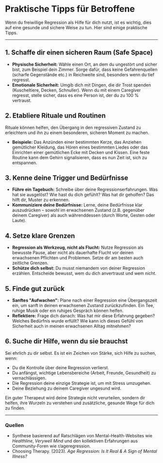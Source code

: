 # Praktische Tipps für Betroffene

Wenn du freiwillige Regression als Hilfe für dich nutzt, ist es wichtig, dies auf eine gesunde und sichere Weise zu tun. Hier sind einige praktische Tipps.

---

## 1. Schaffe dir einen sicheren Raum (Safe Space)

* **Physische Sicherheit:** Wähle einen Ort, an dem du ungestört und sicher bist, zum Beispiel dein Zimmer. Sorge dafür, dass keine Gefahrenquellen (scharfe Gegenstände etc.) in Reichweite sind, besonders wenn du tief regresst.
* **Emotionale Sicherheit:** Umgib dich mit Dingen, die dir Trost spenden (Kuscheltiere, Decken, Schnuller). Wenn du mit einem Caregiver regresst, stelle sicher, dass es eine Person ist, der du zu 100 % vertraust.

## 2. Etabliere Rituale und Routinen

Rituale können helfen, den Übergang in den regressiven Zustand zu erleichtern und ihn zu einem besonderen, sicheren Moment zu machen.
* **Beispiele:** Das Anzünden einer bestimmten Kerze, das Anziehen gemütlicher Kleidung, das Hören eines bestimmten Liedes oder das Einrichten einer gemütlichen Ecke mit Decken und Kissen. Eine feste Routine kann dem Gehirn signalisieren, dass es nun Zeit ist, sich zu entspannen.

## 3. Kenne deine Trigger und Bedürfnisse

* **Führe ein Tagebuch:** Schreibe über deine Regressionserfahrungen. Was hat sie ausgelöst? Wie hast du dich gefühlt? Was hat dir geholfen? Das hilft dir, Muster zu erkennen.
* **Kommuniziere deine Bedürfnisse:** Lerne, deine Bedürfnisse klar auszudrücken – sowohl im erwachsenen Zustand (z.B. gegenüber deinem Caregiver) als auch währenddessen (durch Worte, Gesten oder Laute).

## 4. Setze klare Grenzen

* **Regression als Werkzeug, nicht als Flucht:** Nutze Regression als bewusste Pause, aber nicht als dauerhafte Flucht vor deinen erwachsenen Pflichten und Problemen. Setze dir am besten auch zeitliche Grenzen.
* **Schütze dich selbst:** Du musst niemandem von deiner Regression erzählen. Entscheide bewusst, wem du dich anvertraust und wem nicht.

## 5. Finde gut zurück

* **Sanftes "Aufwachen":** Plane nach einer Regression eine Übergangszeit ein, um sanft in deinen erwachsenen Zustand zurückzufinden. Ein Tee, ruhige Musik oder ein ruhiges Gespräch können helfen.
* **Reflektiere:** Frage dich danach: Was hat mir diese Erfahrung gegeben? Welches Bedürfnis wurde erfüllt? Wie kann ich dieses Gefühl von Sicherheit auch in meinen erwachsenen Alltag mitnehmen?

## 6. Suche dir Hilfe, wenn du sie brauchst

Sei ehrlich zu dir selbst. Es ist ein Zeichen von Stärke, sich Hilfe zu suchen, wenn:
* Du die Kontrolle über deine Regression verlierst.
* Du anfängst, wichtige Lebensbereiche (Arbeit, Freunde, Gesundheit) zu vernachlässigen.
* Die Regression deine einzige Strategie ist, um mit Stress umzugehen.
* Deine Beziehung zu deinem Caregiver ungesund wird.

Ein guter Therapeut wird deine Strategie nicht verurteilen, sondern dir helfen, ihre Wurzeln zu verstehen und zusätzliche, gesunde Wege für dich zu finden.

---

### **Quellen**

* Synthese basierend auf Ratschlägen von Mental-Health-Websites wie *Healthline*, *Verywell Mind* und den kollektiven Erfahrungen aus Community-Foren wie r/ageregression.
* Choosing Therapy. (2023). *Age Regression: Is It Real & A Sign of Mental Illness?* 